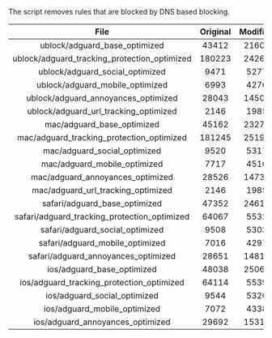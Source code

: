 The script removes rules that are blocked by DNS based blocking.


| File | Original | Modified |
|:----:|:-----:|:-----:|
| ublock/adguard_base_optimized | 43412 | 21604 |
| ublock/adguard_tracking_protection_optimized | 180223 | 24266 |
| ublock/adguard_social_optimized | 9471 | 5277 |
| ublock/adguard_mobile_optimized | 6993 | 4276 |
| ublock/adguard_annoyances_optimized | 28043 | 14500 |
| ublock/adguard_url_tracking_optimized | 2146 | 1985 |
| mac/adguard_base_optimized | 45162 | 23277 |
| mac/adguard_tracking_protection_optimized | 181245 | 25191 |
| mac/adguard_social_optimized | 9520 | 5317 |
| mac/adguard_mobile_optimized | 7717 | 4516 |
| mac/adguard_annoyances_optimized | 28526 | 14734 |
| mac/adguard_url_tracking_optimized | 2146 | 1985 |
| safari/adguard_base_optimized | 47352 | 24611 |
| safari/adguard_tracking_protection_optimized | 64067 | 5532 |
| safari/adguard_social_optimized | 9508 | 5303 |
| safari/adguard_mobile_optimized | 7016 | 4297 |
| safari/adguard_annoyances_optimized | 28651 | 14811 |
| ios/adguard_base_optimized | 48038 | 25069 |
| ios/adguard_tracking_protection_optimized | 64114 | 5539 |
| ios/adguard_social_optimized | 9544 | 5320 |
| ios/adguard_mobile_optimized | 7072 | 4338 |
| ios/adguard_annoyances_optimized | 29692 | 15310 |